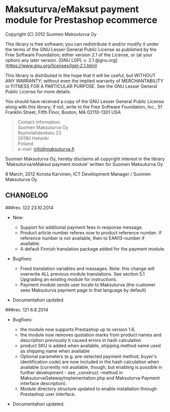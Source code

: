 Maksuturva/eMaksut payment module for Prestashop ecommerce
==========================================================
Copyright (C) 2012 Suomen Maksuturva Oy

This library is free software; you can redistribute it and/or
modify it under the terms of the GNU Lesser General Public
License as published by the Free Software Foundation; either
version 2.1 of the License, or (at your option) any later version.
[GNU LGPL v. 2.1 @gnu.org] (https://www.gnu.org/licenses/lgpl-2.1.html)

This library is distributed in the hope that it will be useful,
but WITHOUT ANY WARRANTY; without even the implied warranty of
MERCHANTABILITY or FITNESS FOR A PARTICULAR PURPOSE.  See the GNU
Lesser General Public License for more details.

You should have received a copy of the GNU Lesser General Public
License along with this library; if not, write to the Free Software
Foundation, Inc., 51 Franklin Street, Fifth Floor, Boston, MA  02110-1301  USA

> Contact information:  
Suomen Maksuturva Oy  
Ruoholahdenkatu 23  
00180 Helsinki  
Finland  
e-mail: info@maksuturva.fi
 
Suomen Maksuturva Oy, hereby disclaims all copyright interest in
the library 'Maksuturva/eMaksut payment module' written
for Suomen Maksuturva Oy

8 March, 2012 Konsta Karvinen, 
ICT Development Manager / Suomen Maksuturva Oy

CHANGELOG
---------

###rev. 122 23.10.2014
* New: 
	- Support for additional payment fees in response message. 
	- Product article number referes now to product reference number. If reference number is not available, then to EAN13-number if available.
	- A default Finnish translation package added for the payment module. 

* Bugfixes:
	- Fixed translation variables and messages. Note: this change will overwrite ALL previous module translations. See section 5.1 Upgrading an existing module for instructions.
	- Payment module sends user locale to Maksuturva (the customer sees Maksuturva payment page in that language by default)

* Documentation updated

###rev. 121 6.8.2014
* Bugfixes:
	- the module now supports Prestashop up to version 1.6.
	- the module now removes quotation marks from product names and description previously it caused errors in hash calculation
	- product SKU is added when available, shipping method name used as shipping name when available
	- Optional parameters (e.g. pre-selected payment method, buyer's identification code) are now included in the hash calculation when available (currently not available, though, but enabling is possible in further development - see _construct -method in MaksuturvaGatewayImplementation.php and Maksuturva Payment interface description).
	- Module directory structure updated to enable installation through Prestashop user interface. 

* Documentation updated.

